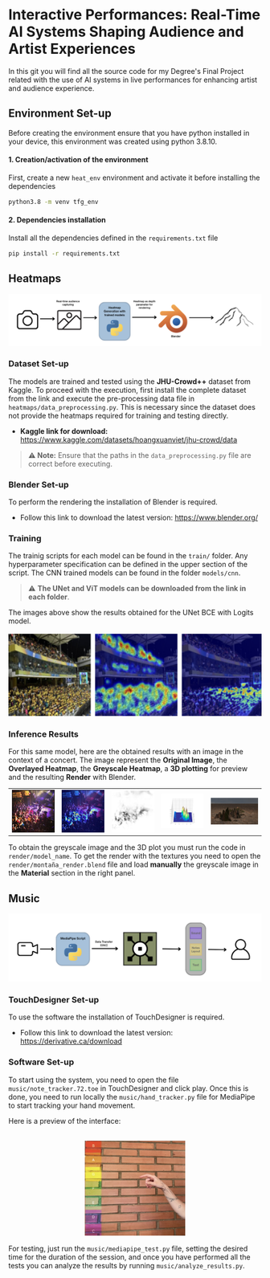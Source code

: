 # Interactive Performances: Real-Time AI Systems Shaping Audience and Artist Experiences
In this git you will find all the source code for my Degree's Final Project related with the use of AI systems in live performances for enhancing artist and audience experience.

## Environment Set-up
Before creating the environment ensure that you have python installed in your device, this environment was created using python 3.8.10.

#### 1. Creation/activation of the environment
First, create a new `heat_env` environment and activate it before installing the dependencies 
```bash
python3.8 -m venv tfg_env
```
#### 2. Dependencies installation 
Install all the dependencies defined in the `requirements.txt` file
```bash
pip install -r requirements.txt
```
## Heatmaps
<div align="center">
  <img src="assets/blender_pipeline.png" alt="System's Pipeline" width="700">
</div>

### Dataset Set-up

The models are trained and tested using the **JHU-Crowd++** dataset from Kaggle. To proceed with the execution, first install the complete dataset from the link and execute the pre-processing data file in `heatmaps/data_preprocessing.py`.
This is necessary since the dataset does not provide the heatmaps required for training and testing directly.


- **Kaggle link for download:** https://www.kaggle.com/datasets/hoangxuanviet/jhu-crowd/data  

> **⚠️ Note:** Ensure that the paths in the `data_preprocessing.py` file are correct before executing.

### Blender Set-up 
To perform the rendering the installation of Blender is required. 
- Follow this link to download the latest version: https://www.blender.org/


### Training
The trainig scripts for each model can be found in the `train/` folder. Any hyperparameter specification can be defined in the upper section of the script. The CNN trained models can be found in the folder `models/cnn`. 
> ⚠️ **The UNet and ViT models can be downloaded from the link in each folder**.

The images above show the results obtained for the UNet BCE with Logits model. <br><br>
![UNet BCE with Logits training results](assets/training_bce_unet.png "UNet BCE with Logits training results")

### Inference Results
For this same model, here are the obtained results with an image in the context of a concert. The image represent the **Original Image**, the **Overlayed Heatmap**, the **Greyscale Heatmap**, a **3D plotting** for preview and the resulting **Render** with Blender.
<table style="width:100%; border: none;">
  <tr>
    <td style="border: none; text-align:center;">
      <img src="assets/stand.jpg" alt="Original image" width="180">
    </td>
    <td style="border: none; text-align:center;">
      <img src="assets/heatmap_overlay_unet_bce.png" alt="Overlayed Heatmap" width="180">
    </td>
    <td style="border: none; text-align:center;">
      <img src="assets/heatmap_pure_grayscale_unet_bce.png" alt="Greyscale Heatmap" width="180">
    </td>
    <td style="border: none; text-align:center;">
      <img src="assets/3d_rotation_unet_bce.gif" alt="Preview" width="180">
    </td>
    <td style="border: none; text-align:center;">
      <img src="assets/stand_render.png" alt="Render" width="200">
    </td>
  </tr>
</table>

To obtain the greyscale image and the 3D plot you must run the code in `render/model_name`. To get the render with the textures you need to open the `render/montaña_render.blend` file and load **manually** the greyscale image in the **Material** section in the right panel. 

## Music
<div align="center">
  <img src="assets/touchdesigner_pipeline.png" alt="System's Pipeline" width="700">
</div>

### TouchDesigner Set-up
To use the software the installation of TouchDesigner is required. 
- Follow this link to download the latest version: https://derivative.ca/download

### Software Set-up
To start using the system, you need to open the file `music/note_tracker.72.toe` in TouchDesigner and click play. Once this is done, you need to run locally the `music/hand_tracker.py` file for MediaPipe to start tracking your hand movement.

Here is a preview of the interface: <br><br>
<div align="center">
  <img src="assets/touchdesigner_interaction.png" alt="TouchDesigner Interaction" width="200">
</div>

For testing, just run the `music/mediapipe_test.py` file, setting the desired time for the duration of the session, and once you have performed all the tests you can analyze the results by running `music/analyze_results.py`.



